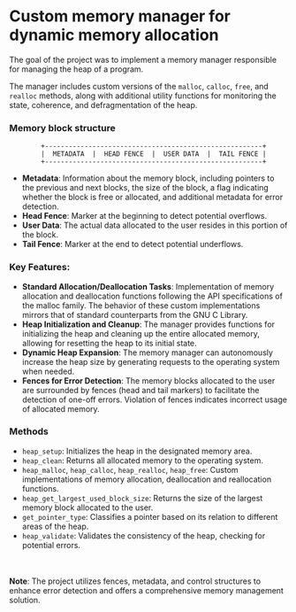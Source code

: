 # Custom memory manager for dynamic memory allocation
The goal of the project was to implement a memory manager responsible for managing the heap of a program. 

The manager includes custom versions of the `malloc`, `calloc`, `free`, and `realloc` methods, along with additional utility functions for monitoring the state, coherence, and defragmentation of the heap.

### Memory block structure
````
        +-------------------------------------------------------+
        |  METADATA  |  HEAD FENCE  |  USER DATA  |  TAIL FENCE |
        +-------------------------------------------------------+
````
- **Metadata**: Information about the memory block, including pointers to the previous and next blocks, the size of the block, a flag indicating whether the block is free or allocated, and additional metadata for error detection.
- **Head Fence**: Marker at the beginning to detect potential overflows.
- **User Data**: The actual data allocated to the user resides in this portion of the block.
- **Tail Fence**: Marker at the end to detect potential underflows.

### Key Features:
- **Standard Allocation/Deallocation Tasks**: Implementation of memory allocation and deallocation functions following the API specifications of the malloc family. The behavior of these custom implementations mirrors that of standard counterparts from the GNU C Library.
- **Heap Initialization and Cleanup**: The manager provides functions for initializing the heap and cleaning up the entire allocated memory, allowing for resetting the heap to its initial state.
- **Dynamic Heap Expansion**: The memory manager can autonomously increase the heap size by generating requests to the operating system when needed.
- **Fences for Error Detection**: The memory blocks allocated to the user are surrounded by fences (head and tail markers) to facilitate the detection of one-off errors. Violation of fences indicates incorrect usage of allocated memory.

### Methods
- `heap_setup`: Initializes the heap in the designated memory area.
- `heap_clean`: Returns all allocated memory to the operating system.
- `heap_malloc`, `heap_calloc`, `heap_realloc`, `heap_free`: Custom implementations of memory allocation, deallocation  and reallocation functions.
- `heap_get_largest_used_block_size`: Returns the size of the largest memory block allocated to the user.
- `get_pointer_type`: Classifies a pointer based on its relation to different areas of the heap.
- `heap_validate`: Validates the consistency of the heap, checking for potential errors.

<br><br/>
**Note**: The project utilizes fences, metadata, and control structures to enhance error detection and offers a comprehensive memory management solution.
